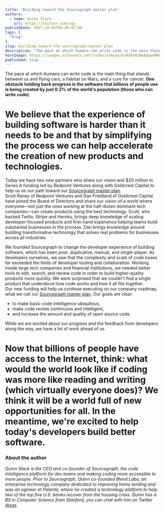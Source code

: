 ```yaml
---
title: 'Building toward the Sourcegraph master plan'
authors:
  - name: Quinn Slack
    url: https://twitter.com/sqs
publishDate: 2017-10-06T00:00-07:00
tags: [
  "blog"
]
slug: building-toward-the-sourcegraph-master-plan
description: 'The pace at which humans can write code is the main thing that stands between us and flying cars, a habitat on Mars, and a cure for cancer. One obstacle holding back progress is the software that billions of people use is being created by just 0.2% of the world's population (those who can write code).'
heroImage: https://images.ctfassets.net/le3mxztn6yoo/ExRGBfWJBmAQqwwMWySMy/40d48f99e4561db3fea684ebef24a4ca/blog-chart--big.png
published: true
---
```




<div className="flex flex-column">
    <div className="pt3">
        <div className="ma0">
            The pace at which humans can write code is the main thing that stands between us and flying cars, a habitat on Mars, and a cure for cancer. <strong>One obstacle holding back progress is the software that billions of people use is being created by just 0.2% of the world's population (those who can write code).</strong>
        </div>
    </div>
    <div className="bg-white">
    <Figure 
        src="https://images.contentful.com/le3mxztn6yoo/1cJw4YdMMI6iEiwOUU60mq/c49bb4902883e42a31630dba874012bb/blog-chart.png"
        alt="Worldwide population, internet users and programmers"
    />
    </div>
</div>



<div className="flex">
    <h1 className="f3 ma0 mb4">
        We believe that the experience of building software is harder than it needs to be and that by simplifying the process we can help accelerate the creation of new products and technologies.
    </h1>
</div>

<div className="flex flex-column flex-row-ns">
    <div className="flex-grow-1">
        <div className="ma0">
        Today we have two new partners who share our vision and $20 million in Series A funding led by Redpoint Ventures along with Goldcrest Capital to help us on our path toward our <a href="https://handbook.sourcegraph.com/company/strategy">Sourcegraph master plan</a>.
        </div>
        <div>
        Scott Raney of Redpoint Ventures and Dan Friedland of Goldcrest Capital have joined the Board of Directors and share our vision of a world where everyone—not just the ones working at the half-dozen dominant tech companies—can create products using the best technology. Scott, who backed Twilio, Stripe and Heroku, brings deep knowledge of scaling developer-focused products and first-hand experience helping teams build substantial businesses in the process. Dan brings knowledge around building transformative technology that solves real problems for businesses across all industries.
        </div>
    </div>
    <div className="flex-grow-1">
        <Figure 
            src="https://images.contentful.com/le3mxztn6yoo/6Kr0fizYHKieW28s2skyeC/3c5a1e1343000da565cd02803b850eb2/redpoint-logo.png"
            alt="Redpoint company logo"
        />
        <Figure 
            src="https://images.contentful.com/le3mxztn6yoo/3vaNarg4zKe8mUMsEIcyke/0f1c8ecce6bca30364d1588421f4490a/goldcrest-logo.png"
            alt="Goldcrest company logo"
        />
    </div>
</div>

<div>
    <div className="mv0">
        We founded Sourcegraph to change the developer experience of building software, which has been poor, duplicative, manual, and single-player. As developers ourselves, we saw that the complexity and scale of code bases far exceeded the limits of developer tooling and collaboration. Working inside large tech companies and financial institutions, we needed better tools to edit, search, and review code in order to build higher-quality products more quickly. We were surprised that we couldn't find a single product that understood how code works and how it all fits together.
    </div>
</div>

<div className="br3 mv4 pa3 ph4">
    <div>
        Our new funding will help us continue executing on our company roadmap, what we call our <a href="https://handbook.sourcegraph.com/company/strategy">Sourcegraph master plan</a>. Our goals are clear:
        <ul>
        <li>to make basic code intelligence ubiquitous,</li>
        <li>make code review continuous and intelligent,</li>
        <li>and increase the amount and quality of open source code.</li>
        </ul>
        While we are excited about our progress and the feedback from developers along the way, we have a lot of work ahead of us.
    </div>
</div>

<div>
    <h1 className="f3 mb3">
        Now that billions of people have access to the Internet, think: what would the world look like if coding was more like reading and writing (which virtually everyone does)?  We think it will be a world full of new opportunities for all. In the meantime, we're excited to help today's developers build better software.
    </h1>
</div>

### About the author

_Quinn Slack is the CEO and co-founder of Sourcegraph, the code intelligence platform for dev teams and making coding more accessible to more people. Prior to Sourcegraph, Quinn co-founded Blend Labs, an enterprise technology company dedicated to improving home lending and was an egineer at Palantir, where he created a technology platform to help two of the top five U.S. banks recover from the housing crisis. Quinn has a BS in Computer Science from Stanford, you can chat with him on Twitter [@sqs](https://twitter.com/sqs)._
